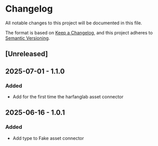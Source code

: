 # Changelog

All notable changes to this project will be documented in this file.

The format is based on [Keep a Changelog](https://keepachangelog.com/en/1.0.0/),
and this project adheres to [Semantic Versioning](https://semver.org/spec/v2.0.0.html).

## [Unreleased]


## 2025-07-01 - 1.1.0

### Added

- Add for the first time the harfanglab asset connector

## 2025-06-16 - 1.0.1

### Added

- Add type to Fake asset connector

